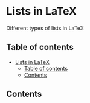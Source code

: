 # Lists in LaTeX

Different types of lists in LaTeX

## Table of contents

- [Lists in LaTeX](#lists-in-latex)
    - [Table of contents](#table-of-contents)
    - [Contents](#contents)

## Contents
